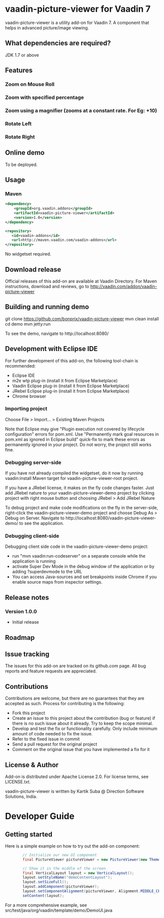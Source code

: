 # vaadin-picture-viewer for Vaadin 7

vaadin-picture-viewer is a utility add-on for Vaadin 7. A component that helps in advanced picture/image viewing.

## What dependencies are required?
JDK 1.7 or above

## Features

### Zoom on Mouse Roll
### Zoom with specified percentage
### Zoom using a magnifier (zooms at a constant rate. For Eg: +10)
### Rotate Left
### Rotate Right

## Online demo
To be deployed.

## Usage

### Maven

```xml
<dependency>
    <groupId>org.vaadin.addons</groupId>
	<artifactId>vaadin-picture-viewer</artifactId>
	<version>1.0</version>
</dependency>

<repository>
   <id>vaadin-addons</id>
   <url>http://maven.vaadin.com/vaadin-addons</url>
</repository>
```

No widgetset required.

## Download release

Official releases of this add-on are available at Vaadin Directory. For Maven instructions, download and reviews, go to http://vaadin.com/addon/vaadin-picture-viewer

## Building and running demo

git clone https://github.com/bonprix/vaadin-picture-viewer
mvn clean install
cd demo
mvn jetty:run

To see the demo, navigate to http://localhost:8080/

## Development with Eclipse IDE

For further development of this add-on, the following tool-chain is recommended:
- Eclipse IDE
- m2e wtp plug-in (install it from Eclipse Marketplace)
- Vaadin Eclipse plug-in (install it from Eclipse Marketplace)
- JRebel Eclipse plug-in (install it from Eclipse Marketplace)
- Chrome browser

### Importing project

Choose File > Import... > Existing Maven Projects

Note that Eclipse may give "Plugin execution not covered by lifecycle configuration" errors for pom.xml. Use "Permanently mark goal resources in pom.xml as ignored in Eclipse build" quick-fix to mark these errors as permanently ignored in your project. Do not worry, the project still works fine. 

### Debugging server-side

If you have not already compiled the widgetset, do it now by running vaadin:install Maven target for vaadin-picture-viewer-root project.

If you have a JRebel license, it makes on the fly code changes faster. Just add JRebel nature to your vaadin-picture-viewer-demo project by clicking project with right mouse button and choosing JRebel > Add JRebel Nature

To debug project and make code modifications on the fly in the server-side, right-click the vaadin-picture-viewer-demo project and choose Debug As > Debug on Server. Navigate to http://localhost:8080/vaadin-picture-viewer-demo/ to see the application.

### Debugging client-side

Debugging client side code in the vaadin-picture-viewer-demo project:
  - run "mvn vaadin:run-codeserver" on a separate console while the application is running
  - activate Super Dev Mode in the debug window of the application or by adding ?superdevmode to the URL
  - You can access Java-sources and set breakpoints inside Chrome if you enable source maps from inspector settings.
 
## Release notes


### Version 1.0.0
- Initial release

## Roadmap

## Issue tracking

The issues for this add-on are tracked on its github.com page. All bug reports and feature requests are appreciated. 

## Contributions

Contributions are welcome, but there are no guarantees that they are accepted as such. Process for contributing is the following:
- Fork this project
- Create an issue to this project about the contribution (bug or feature) if there is no such issue about it already. Try to keep the scope minimal.
- Develop and test the fix or functionality carefully. Only include minimum amount of code needed to fix the issue.
- Refer to the fixed issue in commit
- Send a pull request for the original project
- Comment on the original issue that you have implemented a fix for it

## License & Author

Add-on is distributed under Apache License 2.0. For license terms, see LICENSE.txt.

vaadin-picture-viewer is written by Kartik Suba @ Direction Software Solutions, India.

# Developer Guide

## Getting started

Here is a simple example on how to try out the add-on component:

```java
 		// Initialize our new UI component
        final PictureViewer pictureViewer = new PictureViewer(new ThemeResource("images/noddy.jpg"));

        // Show it in the middle of the screen
        final VerticalLayout layout = new VerticalLayout();
        layout.setStyleName("demoContentLayout");
        layout.setSizeFull();
        layout.addComponent(pictureViewer);
        layout.setComponentAlignment(pictureViewer, Alignment.MIDDLE_CENTER);
        setContent(layout);
```

For a more comprehensive example, see src/test/java/org/vaadin/template/demo/DemoUI.java